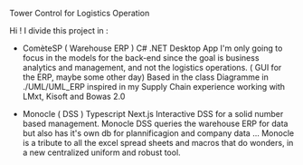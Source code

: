 Tower Control for Logistics Operation


Hi ! I divide this project in :

- ComèteSP ( Warehouse ERP )
  C# .NET Desktop App 
  I'm only going to focus in the models for the back-end since the goal is business analytics and management, and not the logistics operations. ( GUI for the ERP, maybe some other day)
  Based in the class Diagramme in ./UML/UML_ERP inspired in my Supply Chain experience working with LMxt, Kisoft and Bowas 2.0

- Monocle ( DSS )
  Typescript Next.js
  Interactive DSS for a solid number based management. Monocle DSS queries the warehouse ERP for data but also has it's own db for plannificagion and company data ...
  Monocle is a tribute to all the excel spread sheets and macros that do wonders, in a new centralized uniform and robust tool.
